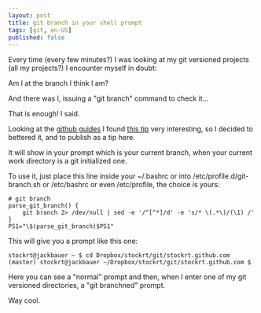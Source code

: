 ```yaml
---
layout: post
title: git branch in your shell prompt
tags: [git, en-US]
published: false
---
```

Every time (every few minutes?) I was looking at my git versioned projects
(all my projects?) I encounter myself in doubt:

Am I at the branch I think I am?

And there was I, issuing a "git branch" command to check it...

That is enough! I said.

Looking at the [github guides](http://github.com/guides) I found [this tip](http://github.com/guides/put-your-git-branch-name-in-your-shell-prompt)
very interesting, so I decided to bettered it, and to publish as a tip here.

It will show in your prompt which is your current branch, when your current
work directory is a git initialized one.

To use it, just place this line inside your ~/.bashrc or into
/etc/profile.d/git-branch.sh or /etc/bashrc or even /etc/profile, the choice
is yours:

    # git branch
    parse_git_branch() {
        git branch 2> /dev/null | sed -e '/^[^*]/d' -e 's/* \(.*\)/(\1) /'
    }
    PS1="\$(parse_git_branch)$PS1"

This will give you a prompt like this one:

    stockrt@jackbauer ~ $ cd Dropbox/stockrt/git/stockrt.github.com
    (master) stockrt@jackbauer ~/Dropbox/stockrt/git/stockrt.github.com $

Here you can see a "normal" prompt and then, when I enter one of my git
versioned directories, a "git branchned" prompt.

Way cool.
